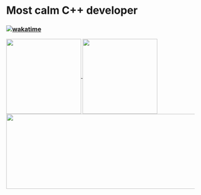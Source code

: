 # Most calm C++ developer
### [![wakatime](https://wakatime.com/badge/user/a6dd0133-f96d-4bb3-a2f0-b22920c60179.svg)](https://wakatime.com/@a6dd0133-f96d-4bb3-a2f0-b22920c60179)
<a href="https://github.com/yz-dev21/github-readme-stats">
  <img height=200 align="center" src="https://github-readme-stats.vercel.app/api?username=yz-dev21&theme=github_dark_dimmed" />
  <img height=200 align="center" src="https://github-readme-stats.vercel.app/api/top-langs/?username=yz-dev21&theme=github_dark_dimmed&layout=compact" />
  <img width=1400 height=200 align="center" src="https://github-readme-stats.vercel.app/api/wakatime?username=yz21&theme=github_dark_dimmed" />
</a>
